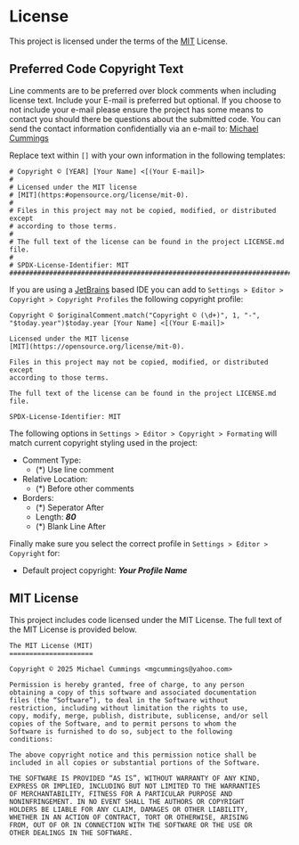 # License

This project is licensed under the terms of the [MIT] License.

## Preferred Code Copyright Text

Line comments are to be preferred over block comments when including license text.
Include your E-mail is preferred but optional.
If you choose to not include your e-mail please ensure the project has some
means to contact you should there be questions about the submitted code.
You can send the contact information confidentially via an e-mail to:
[Michael Cummings](mailto:mgcummings@yahoo.com?subject=Contact%20Info%3A%20option)

Replace text within `[]` with your own information in the following templates:

```
# Copyright © [YEAR] [Your Name] <[(Your E-mail]>
#
# Licensed under the MIT license
# [MIT](https:#opensource.org/license/mit-0).
#
# Files in this project may not be copied, modified, or distributed except
# according to those terms.
#
# The full text of the license can be found in the project LICENSE.md file.
#
# SPDX-License-Identifier: MIT
##############################################################################
```

If you are using a [JetBrains] based IDE you can add to
`Settings > Editor > Copyright > Copyright Profiles`
the following copyright profile:

```velocity
Copyright © $originalComment.match("Copyright © (\d+)", 1, "-", "$today.year")$today.year [Your Name] <[(Your E-mail]>

Licensed under the MIT license
[MIT](https://opensource.org/license/mit-0).

Files in this project may not be copied, modified, or distributed except
according to those terms.

The full text of the license can be found in the project LICENSE.md file.

SPDX-License-Identifier: MIT
```

The following options in `Settings > Editor > Copyright > Formating` will match
current copyright styling used in the project:

* Comment Type:
    - (*) Use line comment
* Relative Location:
    - (*) Before other comments
* Borders:
    - (*) Seperator After
    - Length: ___80___
    - (*) Blank Line After

Finally make sure you select the correct profile in
`Settings > Editor > Copyright` for:

* Default project copyright: ___Your Profile Name___

## MIT License

This project includes code licensed under the MIT License.
The full text of the MIT License is provided below.

    The MIT License (MIT)
    =====================

    Copyright © 2025 Michael Cummings <mgcummings@yahoo.com>

    Permission is hereby granted, free of charge, to any person
    obtaining a copy of this software and associated documentation
    files (the “Software”), to deal in the Software without
    restriction, including without limitation the rights to use,
    copy, modify, merge, publish, distribute, sublicense, and/or sell
    copies of the Software, and to permit persons to whom the
    Software is furnished to do so, subject to the following
    conditions:

    The above copyright notice and this permission notice shall be
    included in all copies or substantial portions of the Software.

    THE SOFTWARE IS PROVIDED “AS IS”, WITHOUT WARRANTY OF ANY KIND,
    EXPRESS OR IMPLIED, INCLUDING BUT NOT LIMITED TO THE WARRANTIES
    OF MERCHANTABILITY, FITNESS FOR A PARTICULAR PURPOSE AND
    NONINFRINGEMENT. IN NO EVENT SHALL THE AUTHORS OR COPYRIGHT
    HOLDERS BE LIABLE FOR ANY CLAIM, DAMAGES OR OTHER LIABILITY,
    WHETHER IN AN ACTION OF CONTRACT, TORT OR OTHERWISE, ARISING
    FROM, OUT OF OR IN CONNECTION WITH THE SOFTWARE OR THE USE OR
    OTHER DEALINGS IN THE SOFTWARE.


[JetBrains]: https://www.jetbrains.com/

[MIT]: https://opensource.org/licenses/MIT
